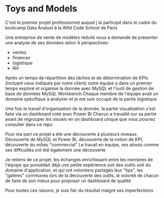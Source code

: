 # Toys and Models

C'est le premier projet professionnel auquel j'ai participé dans le cadre du bootcamp Data Analyst à la WIld Code School de Paris

Une entreprise de vente de modèles réduits nous a demandé de présenter une analyse de ses données selon 4 perspectives:
  - ventes
  - finances
  - logistique
  - RH

Après un temps de répartition des tâches et de détermination de KPIs (incluant ceux indiqués par notre client)
notre équipe a dans un premier temps exploré et organisé la donnée avec MySQL et l'outil de gestion de base de données MySQL Workbench
Chaque membre de l'équipe avait un domaine spécifique à analyser et je me suis occupé de la partie logistique

Une fois le travail d'organisation de la donnée, la partie visualisation s'est faite via un dashboard créé avec Power BI
Chacun a travaillé sur sa partie avant de regrouper les visuels en un dashboard unique que vous pourrez consulter dans ce repo

Pour ma part ce projet a été une découverte à plusieurs niveaux. Découverte de MySQL et Power BI, découverte de la notion de KPI, découverte du milieu "commercial"
Le travail en équipe, ses atouts comme ses difficultés ont été également une découverte

Je retiens de ce projet, les échanges enrichissant entre les membres de l'équipe qui possédait déjà une petite expérience soit des outils soit du domaine d'application, et qui ont volontiers partagés leur "tips",
les "galères" communes lors de la découverte des outils, la volonté de chacun de faire de son mieux pour proposer un dashboard de qualité

Pour toutes ces raisons, je suis fier du résultat malgré ses imperfections

